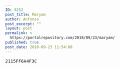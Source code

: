 ```yaml
---
ID: 8252
post_title: Maryam
author: Anfonso
post_excerpt: ""
layout: post
permalink: >
  https://portalrepository.com/2018/09/23/maryam/
published: true
post_date: 2018-09-23 11:54:08
---
```

<pre>2115FF6A4F3C</pre>